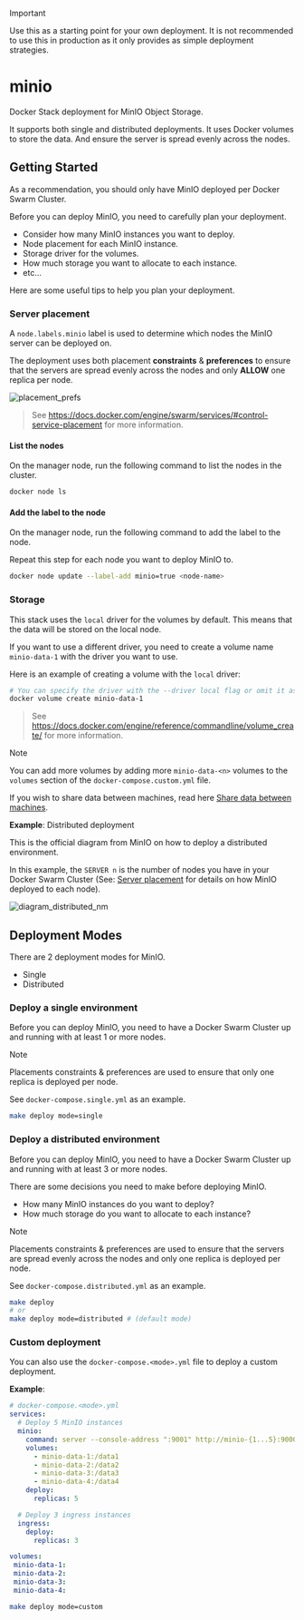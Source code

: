 > [!IMPORTANT]
> Use this as a starting point for your own deployment. It is not recommended to use this in production as it only provides as simple deployment strategies.

# minio
Docker Stack deployment for MinIO Object Storage.

It supports both single and distributed deployments. It uses Docker volumes to store the data. And ensure the server is spread evenly across the nodes.

## Getting Started

As a recommendation, you should only have MinIO deployed per Docker Swarm Cluster.

Before you can deploy MinIO, you need to carefully plan your deployment.
- Consider how many MinIO instances you want to deploy.
- Node placement for each MinIO instance.
- Storage driver for the volumes.
- How much storage you want to allocate to each instance.
- etc...

Here are some useful tips to help you plan your deployment.

### Server placement

A `node.labels.minio` label is used to determine which nodes the MinIO server can be deployed on.

The deployment uses both placement **constraints** & **preferences** to ensure that the servers are spread evenly across the nodes and only **ALLOW** one replica per node.

![placement_prefs](https://docs.docker.com/engine/swarm/images/placement_prefs.png)

> See https://docs.docker.com/engine/swarm/services/#control-service-placement for more information.

#### List the nodes
On the manager node, run the following command to list the nodes in the cluster.

```sh
docker node ls
```

#### Add the label to the node
On the manager node, run the following command to add the label to the node.

Repeat this step for each node you want to deploy MinIO to.

```sh
docker node update --label-add minio=true <node-name>
```

### Storage

This stack uses the `local` driver for the volumes by default. This means that the data will be stored on the local node.

If you want to use a different driver, you need to create a volume name `minio-data-1` with the driver you want to use.

Here is an example of creating a volume with the `local` driver:
```sh
# You can specify the driver with the --driver local flag or omit it as it is the default driver.
docker volume create minio-data-1
```

> See https://docs.docker.com/engine/reference/commandline/volume_create/ for more information.

> [!NOTE]
> You can add more volumes by adding more `minio-data-<n>` volumes to the `volumes` section of the `docker-compose.custom.yml` file.

If you wish to share data between machines, read here [Share data between machines](https://docs.docker.com/storage/volumes/#share-data-between-machines).

**Example**: Distributed deployment

This is the official diagram from MinIO on how to deploy a distributed environment.

In this example, the `SERVER n` is the number of nodes you have in your Docker Swarm Cluster (See: [Server placement](#server-placement) for details on how MinIO deployed to each node).

![diagram_distributed_nm](https://raw.githubusercontent.com/minio/minio/master/docs/screenshots/Architecture-diagram_distributed_nm.png)

## Deployment Modes

There are 2 deployment modes for MinIO.
- Single
- Distributed

### Deploy a single environment

Before you can deploy MinIO, you need to have a Docker Swarm Cluster up and running with at least 1 or more nodes.

> [!NOTE]
> Placements constraints & preferences are used to ensure that only one replica is deployed per node.

See `docker-compose.single.yml` as an example.

```sh
make deploy mode=single
```

### Deploy a distributed environment

Before you can deploy MinIO, you need to have a Docker Swarm Cluster up and running with at least 3 or more nodes.

There are some decisions you need to make before deploying MinIO.
- How many MinIO instances do you want to deploy?
- How much storage do you want to allocate to each instance?

> [!NOTE]
> Placements constraints & preferences are used to ensure that the servers are spread evenly across the nodes and only one replica is deployed per node.

See `docker-compose.distributed.yml` as an example.

```sh
make deploy
# or
make deploy mode=distributed # (default mode)
```

### Custom deployment

You can also use the `docker-compose.<mode>.yml` file to deploy a custom deployment.

**Example**:

```yaml
# docker-compose.<mode>.yml
services:
  # Deploy 5 MinIO instances
  minio:
    command: server --console-address ":9001" http://minio-{1...5}:9000/data{1...4}
    volumes:
      - minio-data-1:/data1
      - minio-data-2:/data2
      - minio-data-3:/data3
      - minio-data-4:/data4
    deploy:
      replicas: 5

  # Deploy 3 ingress instances
  ingress:
    deploy:
      replicas: 3

volumes:
 minio-data-1:
 minio-data-2:
 minio-data-3:
 minio-data-4:
```

```sh
make deploy mode=custom
```
